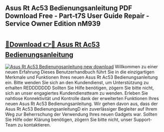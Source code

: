 ## Asus Rt Ac53 Bedienungsanleitung PDF Download Free - Part-t7S User Guide Repair - Service Owner Edition nM939

# <h2><a href="http://df4rxi.blite.top/?on=Asus+Rt+Ac53+Bedienungsanleitung">🔗Download 👉🔴 Asus Rt Ac53 Bedienungsanleitung</a></h2>

[![Asus Rt Ac53 Bedienungsanleitung new download](https://i.imgur.com/lujVjoI.png)](http://df4rxi.blite.top/?on=Asus+Rt+Ac53+Bedienungsanleitung)
Willkommen zu einer neuen Erfahrung Dieses Benutzerhandbuch führt Sie in die einzigartigen Merkmale und Funktionen Ihres neuen Asus Rt Ac53 Bedienungsanleitung ein. Bitte wenden Sie sich an den Kundendienst, um Unterstützung zu erhalten REDDDDDDD Sollten Sie Hilfe benötigen, zögern Sie bitte nicht, sich an unser engagiertes Kundendienstteam zu wenden. Erleben Sie nahtlose Konnektivität und Kontrolle dank der erweiterten Funktionen Ihres neuen Asus Rt Ac53 Bedienungsanleitung. Wir gehen davon aus, dass der Asus Rt Ac53 BedienungsanleitungD ein zuverlässiger Begleiter auf Ihrem Weg zur Beherrschung der Verwendung Ihres neuen Gadgets war. Sollten Sie Hilfe oder Klärung benötigen, zögern Sie bitte nicht, unser Support-Team zu kontaktieren.
